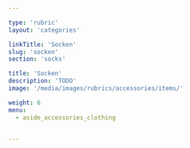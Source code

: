 ```yaml
---

type: 'rubric'
layout: 'categories'

linkTitle: 'Socken'
slug: 'socken'
section: 'socks'

title: 'Socken'
description: 'TODO'
image: '/media/images/rubrics/accessories/items/'

weight: 6
menu:
  - aside_accessories_clothing


---
```


